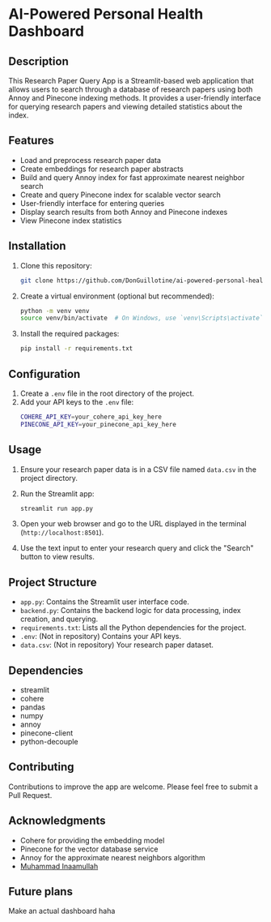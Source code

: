 # AI-Powered Personal Health Dashboard

## Description

This Research Paper Query App is a Streamlit-based web application that allows users to search through a database of research papers using both Annoy and Pinecone indexing methods. It provides a user-friendly interface for querying research papers and viewing detailed statistics about the index.

## Features

- Load and preprocess research paper data
- Create embeddings for research paper abstracts
- Build and query Annoy index for fast approximate nearest neighbor search
- Create and query Pinecone index for scalable vector search
- User-friendly interface for entering queries
- Display search results from both Annoy and Pinecone indexes
- View Pinecone index statistics

## Installation

1. Clone this repository:
   ```bash
   git clone https://github.com/DonGuillotine/ai-powered-personal-health-dashboard.git
   ```

2. Create a virtual environment (optional but recommended):
   ```bash
   python -m venv venv
   source venv/bin/activate  # On Windows, use `venv\Scripts\activate`
   ```

3. Install the required packages:
   ```bash
   pip install -r requirements.txt
   ```

## Configuration

1. Create a `.env` file in the root directory of the project.
2. Add your API keys to the `.env` file:
   ```bash
   COHERE_API_KEY=your_cohere_api_key_here
   PINECONE_API_KEY=your_pinecone_api_key_here
   ```

## Usage

1. Ensure your research paper data is in a CSV file named `data.csv` in the project directory.

2. Run the Streamlit app:
   ```bash
   streamlit run app.py
   ```

3. Open your web browser and go to the URL displayed in the terminal (`http://localhost:8501`).

4. Use the text input to enter your research query and click the "Search" button to view results.

## Project Structure

- `app.py`: Contains the Streamlit user interface code.
- `backend.py`: Contains the backend logic for data processing, index creation, and querying.
- `requirements.txt`: Lists all the Python dependencies for the project.
- `.env`: (Not in repository) Contains your API keys.
- `data.csv`: (Not in repository) Your research paper dataset.

## Dependencies

- streamlit
- cohere
- pandas
- numpy
- annoy
- pinecone-client
- python-decouple

## Contributing

Contributions to improve the app are welcome. Please feel free to submit a Pull Request.

## Acknowledgments

- Cohere for providing the embedding model
- Pinecone for the vector database service
- Annoy for the approximate nearest neighbors algorithm
- [Muhammad Inaamullah](https://github.com/m-inaam)

## Future plans
Make an actual dashboard haha